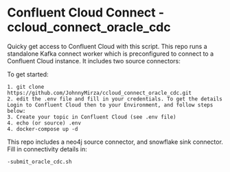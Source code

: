 # Confluent Cloud Connect - ccloud_connect_oracle_cdc
Quicky get access to Confluent Cloud with this script. This repo runs a standalone Kafka connect worker which is preconfigured to connect to a Confluent Cloud instance.
It includes two source connectors:

To get started:
```
1. git clone https://github.com/JohnnyMirza/ccloud_connect_oracle_cdc.git
2. edit the .env file and fill in your credentials. To get the details Login to Confluent Cloud then to your Environment, and follow steps below:
3. Create your topic in Confluent Cloud (see .env file)
4. echo (or source) .env
4. docker-compose up -d
```

This repo includes a neo4j source connector, and snowflake sink connector. Fill in connectivity details in:
```
-submit_oracle_cdc.sh
```
